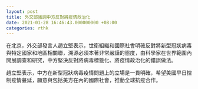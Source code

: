 ```yaml
---
layout: post
title: 外交部強調中方反對將疫情政治化
date: 2021-01-28 16:46:43.000000000 +08:00
categories: rthk
---
```


在北京，外交部發言人趙立堅表示，世衛組織和國際社會明確反對將新型冠狀病毒與特定國家和地區相關聯，溯源必須本著非常嚴謹的態度，由科學家在世界範圍內開展調查和研究，中方堅決反對將病毒標籤化、將疫情政治化的錯誤做法。

趙立堅表示，中方在新型冠狀病毒疫情問題上的立場是一貫明確，希望美國早日控制疫情蔓延，願意與包括美方在內的國際社會，推動全球抗疫合作。
